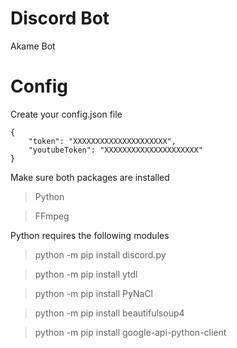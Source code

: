 # Discord Bot
Akame Bot

# Config
Create your config.json file

```
{
    "token": "XXXXXXXXXXXXXXXXXXXXX",
    "youtubeToken": "XXXXXXXXXXXXXXXXXXXXX"
}
```

Make sure both packages are installed
> Python

> FFmpeg

Python requires the following modules
> python -m pip install discord.py

> python -m pip install ytdl

> python -m pip install PyNaCl

> python -m pip install beautifulsoup4

> python -m pip install google-api-python-client